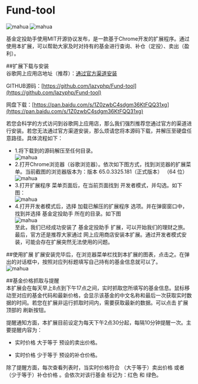 # Fund-tool  
![mahua](https://img.shields.io/github/tag/lazyphp/Fund-tool.svg) ![mahua](https://img.shields.io/github/license/lazyphp/Fund-tool.svg)

基金定投助手使用MIT开源协议发布，是一款基于Chrome开发的扩展程序。通过使用本扩展，可以帮助大家及时对持有的基金进行查询、补仓（定投）、卖出（盈利）。  

##扩展下载与安装  
谷歌网上应用店地址（推荐）：[通过官方渠道安装 ](https://chrome.google.com/webstore/detail/%E5%9F%BA%E9%87%91%E5%AE%9A%E6%8A%95%E5%8A%A9%E6%89%8B/bipnngiflpojfmfcpdngilmohjopbdhl?hl=zh-CN)

GITHUB源码：[https://github.com/lazyphp/Fund-tool](https://github.com/lazyphp/Fund-tool) 

网盘下载：[https://pan.baidu.com/s/1Z0zwbC4sdgm36KtFQQ31xg](https://pan.baidu.com/s/1Z0zwbC4sdgm36KtFQQ31xg) 

若您会科学的方式访问到谷歌网上应用店，那么我们强烈推荐您通过官方的渠道进行安装。若您无法通过官方渠道安装，那么烦请您将本源码下载，并解压至硬盘任意路径。具体流程如下：  
  
  
-   1.将下载到的源码解压至任何目录。  
![mahua](http://wx3.sinaimg.cn/mw690/d2d33fbfgy1fprf1j6k06j20r70gxjtd.jpg)    
-   2.打开Chrome浏览器（谷歌浏览器）。依次如下图方式，找到浏览器的扩展菜单。当前截图的浏览器版本为：版本 65.0.3325.181（正式版本） （64 位）  
![mahua](http://wx4.sinaimg.cn/mw690/d2d33fbfgy1fprf1jsxsoj20gd0e20uc.jpg)    
-   3.打开扩展程序 菜单页面后，在当前页面找到 开发者模式，并勾选。如下图：  
![mahua](http://wx4.sinaimg.cn/mw690/d2d33fbfgy1fprf1k9o86j20pl0a2tad.jpg)    
-   4.打开开发者模式后，选择 加载已解压的扩展程序 选项。并在弹窗窗口中，找到并选择 基金定投助手 所在的目录。如下图  
![mahua](http://wx3.sinaimg.cn/mw690/d2d33fbfgy1fprf1km9ybj20u60butbd.jpg)    
至此，我们已经成功安装了 基金定投助手 扩展，可以开始我们的理财之旅。最后，官方还是推荐大家通过 网上应用商店安装本扩展。通过开发者模式安装，可能会存在扩展突然无法使用的问题。  
  
##使用扩展
扩展安装完毕后，在浏览器菜单栏找到本扩展的图表，点击之。在弹出的对话框中，按照对应列标题填写自己持有的基金信息就可以了。  
![mahua](http://wx1.sinaimg.cn/mw690/d2d33fbfgy1fprf1l53pmj20jq0c7my8.jpg)  
  
##基金价格抓取与提醒  
本扩展会在每天早上8点到下午17点之间，实时抓取您所填写的基金信息。鼠标移动至对应的基金代码和最新价格，会显示该基金的中文名称和最后一次获取实时数据的时间。若您在扩展非运行抓取时间内，需要获取最新的数据。可以点击 扩展顶部的 刷新按钮。  
 
提醒通知方面，本扩展目前设定为每天下午2点30分起，每隔10分钟提醒一次。主要提醒内容为：  

-   实时价格 大于等于 预设的卖出价格。  

-   实时价格 少于等于 预设的补仓价格。  

除了提醒方面，每次查看列表时，当实时价格符合 （大于等于）卖出价格 或者 （少于等于）补仓价格 。会依次对该行基金 标记为：红色 和 绿色。  